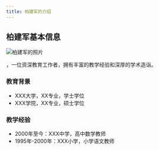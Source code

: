 ```yaml
---
title: 柏建军的介绍
---
```


## 柏建军基本信息

![柏建军的照片](/images/柏建军.jpg)

，一位资深教育工作者，拥有丰富的教学经验和深厚的学术造诣。

### 教育背景

- XXX大学，XX专业，学士学位
- XXX学院，XX专业，硕士学位

### 教学经验

- 2000年至今：XXX中学，高中数学教师
- 1995年-2000年：XXX小学，小学语文教师
